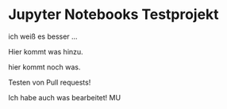 # Jupyter Notebooks Testprojekt

ich weiß es besser
...

Hier kommt was hinzu.

hier kommt noch was.

Testen von Pull requests!


Ich habe auch was bearbeitet! MU
